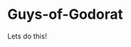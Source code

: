 # Guys-of-Godorat
Lets do this!
<!-- this Project is for training----this is for Everything -->
<!-- You can take this route -->